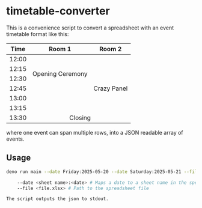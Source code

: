 # timetable-converter

This is a convenience script to convert a spreadsheet with an event timetable format like this:

<table style="text-align: center; width: 100%">
    <thead>
        <tr>
            <th>Time</th>
            <th>Room 1</th>
            <th>Room 2</th>
        </tr>
    </thead>
    <tbody>
        <tr>
            <td>12:00</td>
            <td rowspan=4>Opening Ceremony</td>
            <td></td>
        </tr>
        <tr>
            <td>12:15</td>
            <td></td>
        </tr>
        <tr>
            <td>12:30</td>
            <td rowspan=3>Crazy Panel</td>
        </tr>
        <tr>
            <td>12:45</td>
        </tr>
        <tr>
            <td>13:00</td>
            <td></td>
        </tr>
        <tr>
            <td>13:15</td>
            <td></td>
            <td></td>
        </tr>
        <tr>
            <td>13:30</td>
            <td colspan=2>Closing</td>
        </tr>
    </tbody>
</table>

where one event can span multiple rows, into a JSON readable array of events.

## Usage

```sh
deno run main --date Friday:2025-05-20 --date Saturday:2025-05-21 --file file.xlsx > events.json

    --date <sheet name>:<date> # Maps a date to a sheet name in the specified workfile. Multiple allowed. Not mentioned sheets will be ignored.
    --file <file.xlsx> # Path to the spreadsheet file

The script outputs the json to stdout.
```
